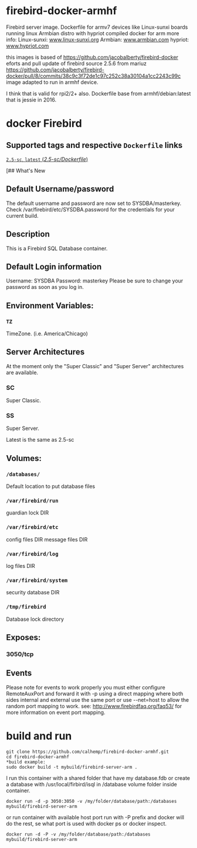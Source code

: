 # firebird-docker-armhf
Firebird server image. Dockerfile for armv7 devices like Linux-sunxi boards running linux Armbian distro with hypriot compiled docker for arm more info: Linux-sunxi: www.linux-sunxi.org Armbian: www.armbian.com hypriot: www.hypriot.com

this images is based of https://github.com/jacobalberty/firebird-docker eforts and pull update of firebird source 2.5.6 from mariuz
https://github.com/jacobalberty/firebird-docker/pull/8/commits/38c9c3f72de1c97c252c38a30104a1cc2243c99c
image adapted to run in armhf device. 

I think that is valid for rpi2/2+ also.
Dockerfile base from armhf/debian:latest that is jessie in 2016.

# docker Firebird

## Supported tags and respective `Dockerfile` links

[`2.5-sc`, `latest` (*2.5-sc/Dockerfile*)](https://github.com/jacobalberty/firebird-docker/blob/master/2.5-sc/Dockerfile)

[## What's New
## Default Username/password
The default username and password are now set to SYSDBA/masterkey.
Check /var/firebird/etc/SYSDBA.password for the credentials for your current build.

## Description
This is a Firebird SQL Database container.

## Default Login information
Username: SYSDBA
Password: masterkey
Please be sure to change your password as soon as you log in.

## Environment Variables:
### `TZ`
TimeZone. (i.e. America/Chicago)

## Server Architectures
At the moment only the "Super Classic" and "Super Server" architectures are available.

### SC
Super Classic.
### SS
Super Server.

Latest is the same as 2.5-sc

## Volumes:

### `/databases/`
Default location to put database files

### `/var/firebird/run`
guardian lock DIR

### `/var/firebird/etc`
config files DIR
message files DIR

### `/var/firebird/log`
log files DIR

### `/var/firebird/system`
security database DIR

### `/tmp/firebird`
Database lock directory

## Exposes: 
### 3050/tcp

## Events
Please note for events to work properly you must either configure RemoteAuxPort and forward it with -p using a direct mapping where both sides internal and external use the same port or use --net=host to allow the random port mapping to work.
see: http://www.firebirdfaq.org/faq53/ for more information on event port mapping.

# build and run
```
git clone https://github.com/calhemp/firebird-docker-armhf.git
cd firebird-docker-armhf
*build example:
sudo docker build -t mybuild/firebird-server-arm .
```
I run this container with a shared folder that have my database.fdb or create a database with /usr/local/firbird/isql in /database volume folder inside container.
```
docker run -d -p 3050:3050 -v /my/folder/database/path:/databases mybuild/firebird-server-arm
```
or run container with available host port run with -P prefix and docker will do the rest, se what port is used with docker ps or docker inspect.
```
docker run -d -P -v /my/folder/database/path:/databases mybuild/firebird-server-arm
```
